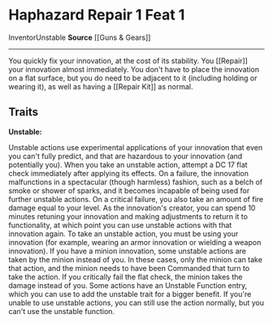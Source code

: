 ﻿---
actions: '[one-action]'
cost: null
element: null
feat: Haphazard Repair
frequency: null
heighten_level: null
id: '3046'
level: '1'
name: Haphazard Repair
prerequisite: null
rarity: Common
requirement: null
school: null
source: '[[DATABASE/source/Guns & Gears|Guns & Gears]]'
subcategory: null
trait:
- '[[DATABASE/trait/Inventor|Inventor]]'
- '[[DATABASE/trait/Unstable|Unstable]]'
trigger: null
type: Feat

---
# Haphazard Repair <span class="action-icon">1</span> <span class="item-type">Feat 1</span>

<span class="item-trait">Inventor</span><span class="item-trait">Unstable</span>
**Source** [[Guns & Gears]]

---
You quickly fix your innovation, at the cost of its stability. You [[Repair]] your innovation almost immediately. You don't have to place the innovation on a flat surface, but you do need to be adjacent to it (including holding or wearing it), as well as having a [[Repair Kit]] as normal.

## Traits

**Unstable:**

Unstable actions use experimental applications of your innovation that even you can't fully predict, and that are hazardous to your innovation (and potentially you). When you take an unstable action, attempt a DC 17 flat check immediately after applying its effects. On a failure, the innovation malfunctions in a spectacular (though harmless) fashion, such as a belch of smoke or shower of sparks, and it becomes incapable of being used for further unstable actions. On a critical failure, you also take an amount of fire damage equal to your level. As the innovation's creator, you can spend 10 minutes retuning your innovation and making adjustments to return it to functionality, at which point you can use unstable actions with that innovation again.
 To take an unstable action, you must be using your innovation (for example, wearing an armor innovation or wielding a weapon innovation). If you have a minion innovation, some unstable actions are taken by the minion instead of you. In these cases, only the minion can take that action, and the minion needs to have been Commanded that turn to take the action. If you critically fail the flat check, the minion takes the damage instead of you.
 Some actions have an Unstable Function entry, which you can use to add the unstable trait for a bigger benefit. If you're unable to use unstable actions, you can still use the action normally, but you can't use the unstable function.